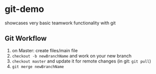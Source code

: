 git-demo
===
showcases very basic teamwork functionality with git

Git Workflow
---

1. on Master: create files/main file
2. `checkout -b newBranchName` and work on your new branch
3. `checkout master` and update it for remote changes (in git: `git pull`)
4. `git merge newBranchName`

